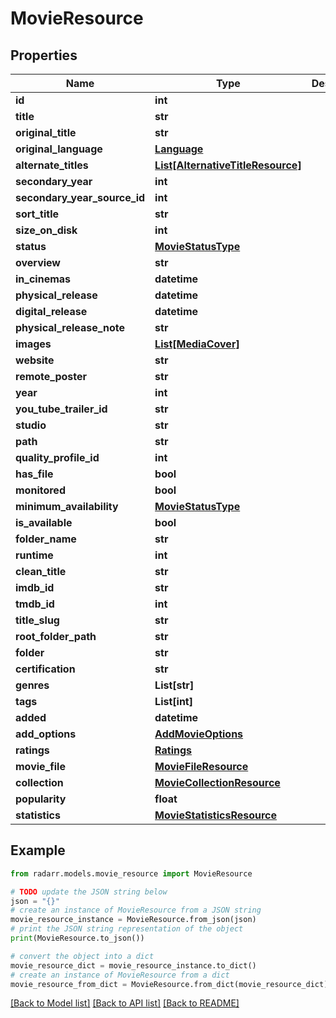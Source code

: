 # MovieResource


## Properties

Name | Type | Description | Notes
------------ | ------------- | ------------- | -------------
**id** | **int** |  | [optional] 
**title** | **str** |  | [optional] 
**original_title** | **str** |  | [optional] 
**original_language** | [**Language**](Language.md) |  | [optional] 
**alternate_titles** | [**List[AlternativeTitleResource]**](AlternativeTitleResource.md) |  | [optional] 
**secondary_year** | **int** |  | [optional] 
**secondary_year_source_id** | **int** |  | [optional] 
**sort_title** | **str** |  | [optional] 
**size_on_disk** | **int** |  | [optional] 
**status** | [**MovieStatusType**](MovieStatusType.md) |  | [optional] 
**overview** | **str** |  | [optional] 
**in_cinemas** | **datetime** |  | [optional] 
**physical_release** | **datetime** |  | [optional] 
**digital_release** | **datetime** |  | [optional] 
**physical_release_note** | **str** |  | [optional] 
**images** | [**List[MediaCover]**](MediaCover.md) |  | [optional] 
**website** | **str** |  | [optional] 
**remote_poster** | **str** |  | [optional] 
**year** | **int** |  | [optional] 
**you_tube_trailer_id** | **str** |  | [optional] 
**studio** | **str** |  | [optional] 
**path** | **str** |  | [optional] 
**quality_profile_id** | **int** |  | [optional] 
**has_file** | **bool** |  | [optional] 
**monitored** | **bool** |  | [optional] 
**minimum_availability** | [**MovieStatusType**](MovieStatusType.md) |  | [optional] 
**is_available** | **bool** |  | [optional] 
**folder_name** | **str** |  | [optional] 
**runtime** | **int** |  | [optional] 
**clean_title** | **str** |  | [optional] 
**imdb_id** | **str** |  | [optional] 
**tmdb_id** | **int** |  | [optional] 
**title_slug** | **str** |  | [optional] 
**root_folder_path** | **str** |  | [optional] 
**folder** | **str** |  | [optional] 
**certification** | **str** |  | [optional] 
**genres** | **List[str]** |  | [optional] 
**tags** | **List[int]** |  | [optional] 
**added** | **datetime** |  | [optional] 
**add_options** | [**AddMovieOptions**](AddMovieOptions.md) |  | [optional] 
**ratings** | [**Ratings**](Ratings.md) |  | [optional] 
**movie_file** | [**MovieFileResource**](MovieFileResource.md) |  | [optional] 
**collection** | [**MovieCollectionResource**](MovieCollectionResource.md) |  | [optional] 
**popularity** | **float** |  | [optional] 
**statistics** | [**MovieStatisticsResource**](MovieStatisticsResource.md) |  | [optional] 

## Example

```python
from radarr.models.movie_resource import MovieResource

# TODO update the JSON string below
json = "{}"
# create an instance of MovieResource from a JSON string
movie_resource_instance = MovieResource.from_json(json)
# print the JSON string representation of the object
print(MovieResource.to_json())

# convert the object into a dict
movie_resource_dict = movie_resource_instance.to_dict()
# create an instance of MovieResource from a dict
movie_resource_from_dict = MovieResource.from_dict(movie_resource_dict)
```
[[Back to Model list]](../README.md#documentation-for-models) [[Back to API list]](../README.md#documentation-for-api-endpoints) [[Back to README]](../README.md)


